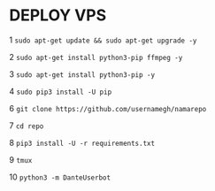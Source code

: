 # DEPLOY VPS 

1 `sudo apt-get update && sudo apt-get upgrade -y`


2 `sudo apt-get install python3-pip ffmpeg -y`


3 `sudo apt-get install python3-pip -y`


4 `sudo pip3 install -U pip`


6 `git clone https://github.com/usernamegh/namarepo`


7 `cd repo`


8 `pip3 install -U -r requirements.txt`


9 `tmux`


10 `python3 -m DanteUserbot`
